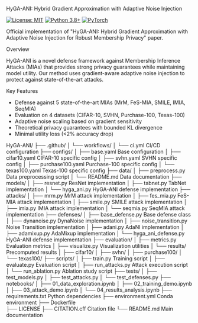  HyGA-ANI: Hybrid Gradient Approximation with Adaptive Noise Injection

[![License: MIT](https://img.shields.io/badge/License-MIT-yellow.svg)](https://opensource.org/licenses/MIT)
[![Python 3.8+](https://img.shields.io/badge/python-3.8+-blue.svg)](https://www.python.org/downloads/)
[![PyTorch](https://img.shields.io/badge/PyTorch-2.0+-red.svg)](https://pytorch.org/)

Official implementation of "HyGA-ANI: Hybrid Gradient Approximation with Adaptive Noise Injection for Robust Membership Privacy" paper.

 Overview

HyGA-ANI is a novel defense framework against Membership Inference Attacks (MIAs) that provides strong privacy guarantees while maintaining model utility. Our method uses gradient-aware adaptive noise injection to protect against state-of-the-art attacks.

 Key Features

- Defense against 5 state-of-the-art MIAs (MrM, FeS-MIA, SMILE, IMIA, SeqMIA)
- Evaluation on 4 datasets (CIFAR-10, SVHN, Purchase-100, Texas-100)
- Adaptive noise scaling based on gradient sensitivity
- Theoretical privacy guarantees with bounded KL divergence
- Minimal utility loss (<2% accuracy drop)




HyGA-ANI/
├── .github/
│   └── workflows/
│       └── ci.yml                 CI/CD configuration
├── configs/
│   ├── base.yaml                  Base configuration
│   ├── cifar10.yaml               CIFAR-10 specific config
│   ├── svhn.yaml                  SVHN specific config
│   ├── purchase100.yaml           Purchase-100 specific config
│   └── texas100.yaml              Texas-100 specific config
├── data/
│   ├── preprocess.py              Data preprocessing script
│   └── README.md                  Data documentation
├── models/
│   ├── resnet.py                  ResNet implementation
│   ├── tabnet.py                  TabNet implementation
│   └── hyga_ani.py                HyGA-ANI defense implementation
├── attacks/
│   ├── mrm.py                     MrM attack implementation
│   ├── fes_mia.py                 FeS-MIA attack implementation
│   ├── smile.py                   SMILE attack implementation
│   ├── imia.py                    IMIA attack implementation
│   └── seqmia.py                  SeqMIA attack implementation
├── defenses/
│   ├── base_defense.py            Base defense class
│   ├── dynanoise.py               DynaNoise implementation
│   ├── noise_transition.py        Noise Transition implementation
│   ├── adani.py                   AdaNI implementation
│   ├── adamixup.py                AdaMixup implementation
│   └── hyga_ani_defense.py        HyGA-ANI defense implementation
├── evaluation/
│   ├── metrics.py                 Evaluation metrics
│   ├── visualize.py               Visualization utilities
│   └── results/                   Precomputed results
│       ├── cifar10/
│       ├── svhn/
│       ├── purchase100/
│       └── texas100/
├── scripts/
│   ├── train.py                   Training script
│   ├── evaluate.py                Evaluation script
│   ├── run_attacks.py             Attack execution script
│   └── run_ablation.py            Ablation study script
├── tests/
│   ├── test_models.py
│   ├── test_attacks.py
│   └── test_defenses.py
├── notebooks/
│   ├── 01_data_exploration.ipynb
│   ├── 02_training_demo.ipynb
│   ├── 03_attack_demo.ipynb
│   └── 04_results_analysis.ipynb
├── requirements.txt               Python dependencies
├── environment.yml               Conda environment
├── Dockerfile                    
├── LICENSE
├── CITATION.cff                  Citation file
└── README.md                     Main documentation


